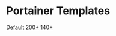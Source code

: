 # Portainer Templates

[Default](https://raw.githubusercontent.com/portainer/templates/master/templates.json)
[200+](https://raw.githubusercontent.com/Lissy93/portainer-templates/main/templates.json)
[140+](https://raw.githubusercontent.com/technorabilia/portainer-templates/main/lsio/templates/templates-2.0.json)
